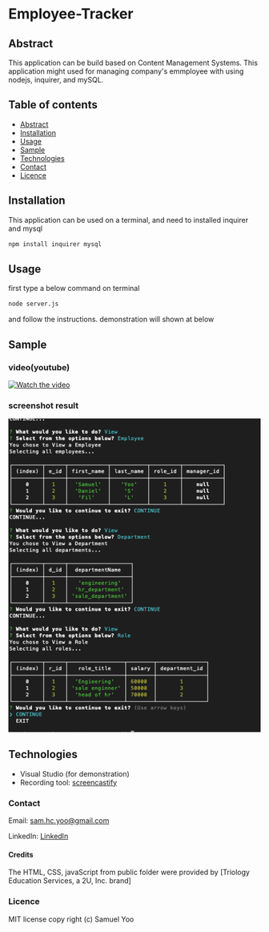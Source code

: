 # Employee-Tracker

## Abstract
This application can be build based on Content Management Systems. This application might used for managing company's emmployee with using nodejs, inquirer, and mySQL.

## Table of contents
* [Abstract](#Abstract)
* [Installation](#Installation)
* [Usage](#Usage)
* [Sample](#Sample)
* [Technologies](#Technologies)
* [Contact](#Contact)
* [Licence](#Licence)

## Installation

This application can be used on a terminal, and need to installed inquirer and mysql

```sh
npm install inquirer mysql

```



## Usage
 
first type a below command on terminal

```sh
node server.js

```
and follow the instructions.
demonstration will shown at below



## Sample

### video(youtube)
[![Watch the video](https://img.youtube.com/vi/em-8Mo4WIXU/0.jpg)](https://youtu.be/em-8Mo4WIXU)

### screenshot result
![sample](Assets/demo_EMS.png)


## Technologies

* Visual Studio (for demonstration)
* Recording tool: [screencastify](https://www.screencastify.com/)



### Contact
Email: sam.hc.yoo@gmail.com

LinkedIn: [LinkedIn](https://www.linkedin.com/in/samuel-hc-yoo)

#### Credits
The HTML, CSS, javaScript from public folder were provided by [Triology Education Services, a 2U, Inc. brand]

### Licence
MIT license
copy right (c) Samuel Yoo